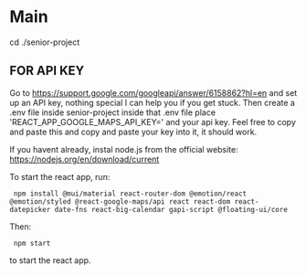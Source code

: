 # Main





cd ./senior-project
## FOR API KEY
Go to https://support.google.com/googleapi/answer/6158862?hl=en and set up an API key, nothing special I can help you if you get stuck.
Then create a .env file inside senior-project
inside that .env file place 'REACT_APP_GOOGLE_MAPS_API_KEY=' and your api key. Feel free to copy and paste this and copy and paste your key into it, it should work. 

If you havent already, instal node.js from the official website: https://nodejs.org/en/download/current

To start the react app, run:

     npm install @mui/material react-router-dom @emotion/react @emotion/styled @react-google-maps/api react react-dom react-datepicker date-fns react-big-calendar gapi-script @floating-ui/core

Then:

     npm start

  to start the react app.
